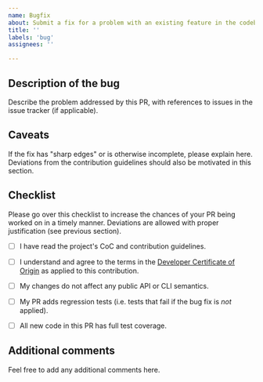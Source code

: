 ```yaml
---
name: Bugfix
about: Submit a fix for a problem with an existing feature in the codebase
title: ''
labels: 'bug'
assignees: ''

---
```


## Description of the bug

Describe the problem addressed by this PR, with references to issues in the issue tracker (if applicable).


## Caveats

If the fix has "sharp edges" or is otherwise incomplete, please explain here. Deviations from the contribution guidelines should also be motivated in this section.


## Checklist

Please go over this checklist to increase the chances of your PR being worked on in a timely manner. Deviations are allowed with proper justification (see previous section).

 - [ ] I have read the project's CoC and contribution guidelines.
 - [ ] I understand and agree to the terms in the [Developer Certificate of Origin](https://developercertificate.org/) as applied to this contribution.
 - [ ] My changes do not affect any public API or CLI semantics.
 - [ ] My PR adds regression tests (i.e. tests that fail if the bug fix is _not_ applied).
 - [ ] All new code in this PR has full test coverage.


## Additional comments

Feel free to add any additional comments here.
